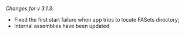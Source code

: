 _Changes for v 3.1.3_:
- Fixed the first start failure when app tries to locate FASets directory;
- Internal assemblies have been updated
